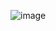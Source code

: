 ![image](https://github.com/salteadorneo/url.beauty/assets/4882454/d13051e1-2fb1-4033-b32a-2319ff1958e1)
